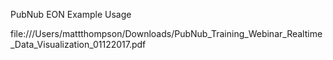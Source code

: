 PubNub EON Example Usage

file:///Users/mattthompson/Downloads/PubNub_Training_Webinar_Realtime_Data_Visualization_01122017.pdf